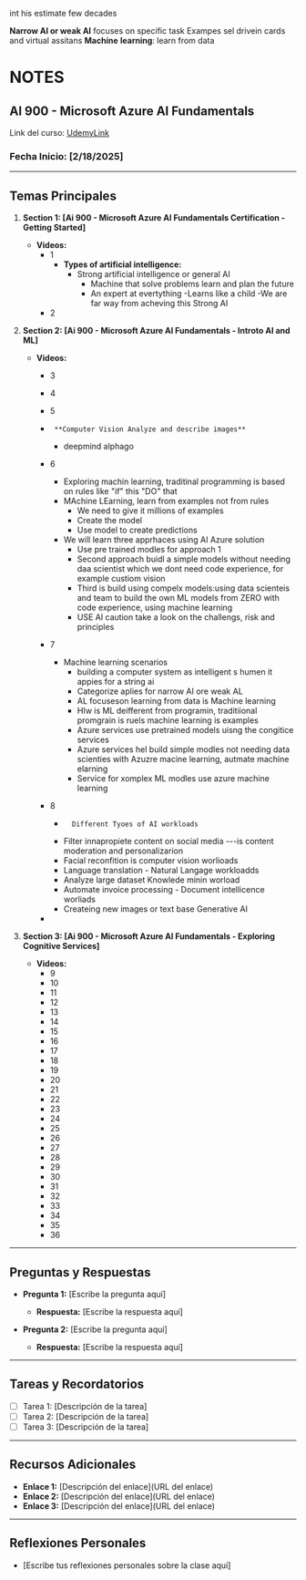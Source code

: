 
int his estimate few decades

**Narrow AI or weak AI** focuses on specific task 
  Exampes sel drivein cards and virtual assitans
  **Machine** **learning**: learn from data



# NOTES 

## AI 900 - Microsoft Azure AI Fundamentals
Link del curso: [UdemyLink](https://deloittedevelopment.udemy.com/course/azure-ai-900-azure-ai-fundamentals/learn/lecture/42844980#overview)

### Fecha Inicio: [2/18/2025]

---

## Temas Principales

1. **Section 1: [Ai 900 - Microsoft Azure AI Fundamentals Certification - Getting Started]**
   - **Videos:**
     -  1
     	-  **Types of artificial intelligence:**
      		- Strong artificial intelligence or general AI
        		- Machine that  solve problems learn and plan the future
          		- An expert at evertything
     			-Learns like a child
     	-We are far way from acheving this Strong AI
     - 	2

2. **Section 2: [Ai 900 - Microsoft Azure AI Fundamentals - Introto AI and ML]**
   - **Videos:**
     -  3
     - 	4
     - 	5
     - 		**Computer Vision Analyze and describe images**
     	- deepmind alphago
          	 
     - 	6
     	-	Exploring machin learning, traditinal programming is based on rules like "if" this "DO" that
      	-	MAchine LEarning, learn from examples not from rules
       		- We need to give it millions of examples
         	- Create the model
          	- Use model to create predictions
        -	We will learn three apprhaces using AI Azure solution
        	- Use pre trained modles for approach 1
         	- Second approach buidl a simple models without needing daa scientist  which we dont need code experience, for example custiom vision
          	-  Third is  build using compelx models:using data scienteis and team to build the own ML models from ZERO with code experience, using machine learning
           	- USE AI caution take a look on the challengs, risk and principles  	   		
     - 	7
     	-	Machine learning scenarios
      		- building a computer system as intelligent s humen it appies for a string ai
        	- Categorize aplies for narrow AI ore weak AL
         	- AL focuseson learning from data is Machine learning
          	- HIw is ML deifferent  from programin, traditiional promgrain is ruels machine learning is examples
           	- Azure services use pretrained models uisng the congitice services
            - Azure services hel build simple modles not needing data scienties with Azuzre macine learning, autmate machine elarning
            - Service for xomplex ML modles use azure machine learning      		 	
     - 	8
     	-	 	Different Tyoes of AI workloads
        - Filter innapropiete content on social media ---is content moderation and personalizarion
        - Facial reconfition is computer vision worlioads
        - Language translation - Natural Langage workloadds
        - Analyze large dataset Knowlede minin worload
        - Automate invoice processing - Document intellicence worliads
        - Createing new images or text base Generative AI	 	
     - 	
3. **Section 3: [Ai 900 - Microsoft Azure AI Fundamentals - Exploring Cognitive Services]**
   - **Videos:**
     -  9
     - 	10
     - 	11
     - 	12
     - 	13
     - 	14
     - 	15
     - 	16
     - 	17
     - 	18
     - 	19
     - 	20
     - 	21
     - 	22
     - 	23
     - 	24
     - 	25
     - 	26
     - 	27
     - 	28
     - 	29
     - 	30
     - 	31
     - 	32
     - 	33
     - 	34
     - 	35
     - 	36

---


## Preguntas y Respuestas

- **Pregunta 1:** [Escribe la pregunta aquí]
  - **Respuesta:** [Escribe la respuesta aquí]

- **Pregunta 2:** [Escribe la pregunta aquí]
  - **Respuesta:** [Escribe la respuesta aquí]

---

## Tareas y Recordatorios

- [ ] Tarea 1: [Descripción de la tarea]
- [ ] Tarea 2: [Descripción de la tarea]
- [ ] Tarea 3: [Descripción de la tarea]

---

## Recursos Adicionales

- **Enlace 1:** [Descripción del enlace](URL del enlace)
- **Enlace 2:** [Descripción del enlace](URL del enlace)
- **Enlace 3:** [Descripción del enlace](URL del enlace)

---

## Reflexiones Personales

- [Escribe tus reflexiones personales sobre la clase aquí]


